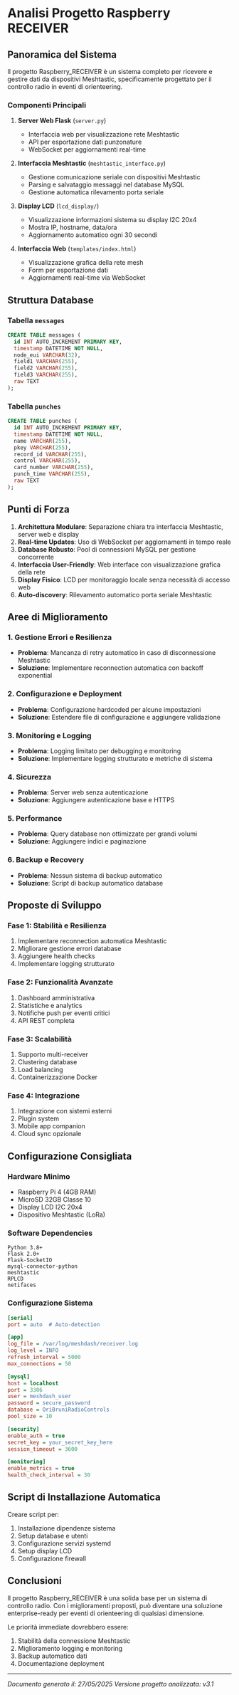 # Analisi Progetto Raspberry RECEIVER

## Panoramica del Sistema

Il progetto Raspberry_RECEIVER è un sistema completo per ricevere e gestire dati da dispositivi Meshtastic, specificamente progettato per il controllo radio in eventi di orienteering.

### Componenti Principali

1. **Server Web Flask** (`server.py`)
   - Interfaccia web per visualizzazione rete Meshtastic
   - API per esportazione dati punzonature
   - WebSocket per aggiornamenti real-time

2. **Interfaccia Meshtastic** (`meshtastic_interface.py`)
   - Gestione comunicazione seriale con dispositivi Meshtastic
   - Parsing e salvataggio messaggi nel database MySQL
   - Gestione automatica rilevamento porta seriale

3. **Display LCD** (`lcd_display/`)
   - Visualizzazione informazioni sistema su display I2C 20x4
   - Mostra IP, hostname, data/ora
   - Aggiornamento automatico ogni 30 secondi

4. **Interfaccia Web** (`templates/index.html`)
   - Visualizzazione grafica della rete mesh
   - Form per esportazione dati
   - Aggiornamenti real-time via WebSocket

## Struttura Database

### Tabella `messages`
```sql
CREATE TABLE messages (
  id INT AUTO_INCREMENT PRIMARY KEY,
  timestamp DATETIME NOT NULL,
  node_eui VARCHAR(32),
  field1 VARCHAR(255),
  field2 VARCHAR(255),
  field3 VARCHAR(255),
  raw TEXT
);
```

### Tabella `punches`
```sql
CREATE TABLE punches (
  id INT AUTO_INCREMENT PRIMARY KEY,
  timestamp DATETIME NOT NULL,
  name VARCHAR(255),
  pkey VARCHAR(255),
  record_id VARCHAR(255),
  control VARCHAR(255),
  card_number VARCHAR(255),
  punch_time VARCHAR(255),
  raw TEXT
);
```

## Punti di Forza

1. **Architettura Modulare**: Separazione chiara tra interfaccia Meshtastic, server web e display
2. **Real-time Updates**: Uso di WebSocket per aggiornamenti in tempo reale
3. **Database Robusto**: Pool di connessioni MySQL per gestione concorrente
4. **Interfaccia User-Friendly**: Web interface con visualizzazione grafica della rete
5. **Display Fisico**: LCD per monitoraggio locale senza necessità di accesso web
6. **Auto-discovery**: Rilevamento automatico porta seriale Meshtastic

## Aree di Miglioramento

### 1. Gestione Errori e Resilienza
- **Problema**: Mancanza di retry automatico in caso di disconnessione Meshtastic
- **Soluzione**: Implementare reconnection automatica con backoff exponential

### 2. Configurazione e Deployment
- **Problema**: Configurazione hardcoded per alcune impostazioni
- **Soluzione**: Estendere file di configurazione e aggiungere validazione

### 3. Monitoring e Logging
- **Problema**: Logging limitato per debugging e monitoring
- **Soluzione**: Implementare logging strutturato e metriche di sistema

### 4. Sicurezza
- **Problema**: Server web senza autenticazione
- **Soluzione**: Aggiungere autenticazione base e HTTPS

### 5. Performance
- **Problema**: Query database non ottimizzate per grandi volumi
- **Soluzione**: Aggiungere indici e paginazione

### 6. Backup e Recovery
- **Problema**: Nessun sistema di backup automatico
- **Soluzione**: Script di backup automatico database

## Proposte di Sviluppo

### Fase 1: Stabilità e Resilienza
1. Implementare reconnection automatica Meshtastic
2. Migliorare gestione errori database
3. Aggiungere health checks
4. Implementare logging strutturato

### Fase 2: Funzionalità Avanzate
1. Dashboard amministrativa
2. Statistiche e analytics
3. Notifiche push per eventi critici
4. API REST completa

### Fase 3: Scalabilità
1. Supporto multi-receiver
2. Clustering database
3. Load balancing
4. Containerizzazione Docker

### Fase 4: Integrazione
1. Integrazione con sistemi esterni
2. Plugin system
3. Mobile app companion
4. Cloud sync opzionale

## Configurazione Consigliata

### Hardware Minimo
- Raspberry Pi 4 (4GB RAM)
- MicroSD 32GB Classe 10
- Display LCD I2C 20x4
- Dispositivo Meshtastic (LoRa)

### Software Dependencies
```
Python 3.8+
Flask 2.0+
Flask-SocketIO
mysql-connector-python
meshtastic
RPLCD
netifaces
```

### Configurazione Sistema
```ini
[serial]
port = auto  # Auto-detection

[app]
log_file = /var/log/meshdash/receiver.log
log_level = INFO
refresh_interval = 5000
max_connections = 50

[mysql]
host = localhost
port = 3306
user = meshdash_user
password = secure_password
database = OriBruniRadioControls
pool_size = 10

[security]
enable_auth = true
secret_key = your_secret_key_here
session_timeout = 3600

[monitoring]
enable_metrics = true
health_check_interval = 30
```

## Script di Installazione Automatica

Creare script per:
1. Installazione dipendenze sistema
2. Setup database e utenti
3. Configurazione servizi systemd
4. Setup display LCD
5. Configurazione firewall

## Conclusioni

Il progetto Raspberry_RECEIVER è una solida base per un sistema di controllo radio. Con i miglioramenti proposti, può diventare una soluzione enterprise-ready per eventi di orienteering di qualsiasi dimensione.

Le priorità immediate dovrebbero essere:
1. Stabilità della connessione Meshtastic
2. Miglioramento logging e monitoring
3. Backup automatico dati
4. Documentazione deployment

---
*Documento generato il: 27/05/2025*
*Versione progetto analizzata: v3.1*
